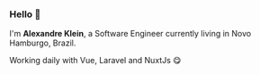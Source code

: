### Hello 👋

I'm **Alexandre Klein**, a Software Engineer currently living in Novo Hamburgo, Brazil.

Working daily with Vue, Laravel and NuxtJs :yum:
